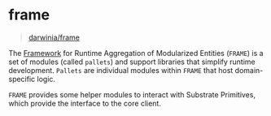 # frame

> [darwinia/frame][0]

The [Framework][1] for Runtime Aggregation of Modularized Entities (`FRAME`) is a set of modules (called `pallets`) and support libraries that simplify runtime development. `Pallets` are individual modules within `FRAME` that host domain-specific logic.

`FRAME` provides some helper modules to interact with Substrate Primitives, which provide the interface to the core client.


[0]: https://github.com/darwinia-network/darwinia/tree/develop/frame
[1]: https://substrate.dev/docs/en/conceptual/runtime/frame

